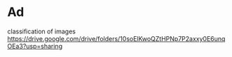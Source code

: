 # Ad
classification of images 
https://drive.google.com/drive/folders/10soElKwoQZtHPNp7P2axxy0E6unqOEa3?usp=sharing
